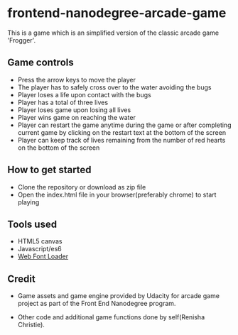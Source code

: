 # frontend-nanodegree-arcade-game
This is a game which is an simplified version of the classic arcade game 'Frogger'.

## Game controls
- Press the arrow keys to move the player
- The player has to safely cross over to the water avoiding the bugs
- Player loses a life upon contact with the bugs
- Player has a total of three lives
- Player loses game upon losing all lives
- Player wins game on reaching the water
- Player can restart the game anytime during the game or after completing current game by clicking on the restart text at the bottom of the screen
- Player can keep track of lives remaining from the number of red hearts on the bottom of the screen

## How to get started
- Clone the repository or download as zip file
- Open the index.html file in your browser(preferably chrome) to start playing

## Tools used
- HTML5 canvas
- Javascript/es6
- [Web Font Loader](https://github.com/typekit/webfontloader)

## Credit
- Game assets and game engine provided by Udacity for arcade game project as part of the Front End Nanodegree program.

- Other code and additional game functions done by self(Renisha Christie).